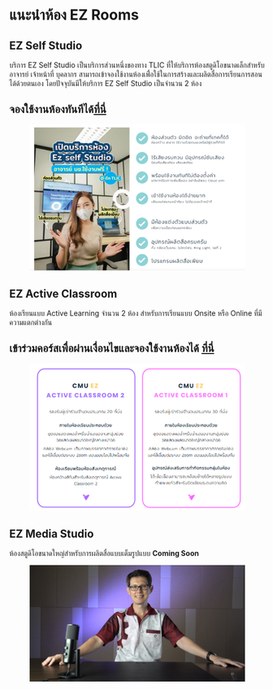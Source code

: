# แนะนำห้อง EZ Rooms

## EZ Self Studio

บริการ EZ Self Studio เป็นบริการส่วนหนึ่งของทาง TLIC ที่ให้บริการห้องสตูดิโอขนาดเล็กสำหรับอาจารย์ เจ้าหน้าที่ บุคลากร สามารถเข้าจองใช้งานห้องเพื่่อใช้ในการสร้างและผลิตสื่อการเรียนการสอนได้ด้วยตนเอง โดยปัจจุบันมีให้บริการ EZ Self Studio เป็นจำนวน 2 ห้อง

## จองใช้งานห้องทันทีได้[ที่นี่](https://ezbooking.tlic.cmu.ac.th/)

<figure><img src="../.gitbook/assets/image.png" alt=""><figcaption></figcaption></figure>

## EZ Active Classroom

ห้องเรียนแบบ Active Learning จำนวน 2 ห้อง สำหรับการเรียนแบบ Onsite หรือ Online ที่มีความแตกต่างกัน

## **เข้าร่วมคอร์สเพื่อผ่านเงื่อนไขและจองใช้งานห้องได้** [**ที่นี่**](https://mango-cmu.instructure.com/enroll/8DBADD)

<figure><img src="../.gitbook/assets/image (1).png" alt=""><figcaption></figcaption></figure>

## EZ Media Studio

ห้องสตูดิโอขนาดใหญ่สำหรับการผลิตสื่อแบบเต็มรูปแบบ **Coming Soon**

<figure><img src="../.gitbook/assets/MicrosoftTeams-image (20).png" alt=""><figcaption></figcaption></figure>
